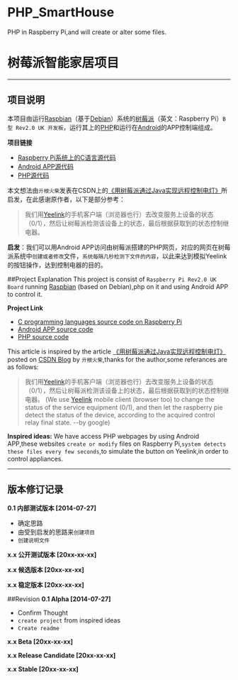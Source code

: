 PHP_SmartHouse
==============

PHP in Raspberry Pi,and will create or alter some files.

树莓派智能家居项目
==
---
项目说明
--
本项目由运行[Raspbian]（基于[Debian]）系统的[树莓派]（英文：Raspberry Pi）`B型 Rev2.0 UK 开发板`，运行其上的[PHP]和运行在[Android]的APP控制端组成。

**项目链接**

  - [Raspberry Pi系统上的C语言源代码][1]
  - [Android APP源代码][2]
  - [PHP源代码][3]

本文想法由`亓根火柴`发表在CSDN上的[《用树莓派通过Java实现远程控制电灯》][4]所启发，在此感谢原作者，以下是部分参考：

> 我们用[Yeelink]的手机客户端（浏览器也行）去改变服务上设备的状态（0/1），然后让树莓派检测该设备上的状态，最后根据获取到的状态控制继电器。


**启发**：我们可以用Android APP访问由树莓派搭建的PHP网页，对应的网页在树莓派系统中`创建或者修改`文件，`系统每隔几秒检测下文件的内容`，以此来达到模拟Yeelink的按钮操作，达到控制电器的目的。

##Project Explanation
This project is consist of `Raspberry Pi Rev2.0 UK Board` running [Raspbian] (based on Debian),php on it and using Android APP to control it.

**Project Link**

  - [C programming languages source code on Raspberry Pi][1]
  - [Android APP source code][2]
  - [PHP source code][3]

This article is inspired by the article [《用树莓派通过Java实现远程控制电灯》][4] posted on [CSDN Blog][5] by `亓根火柴`,thanks for the author,some referances are as follows:

> 我们用[Yeelink]的手机客户端（浏览器也行）去改变服务上设备的状态（0/1），然后让树莓派检测该设备上的状态，最后根据获取到的状态控制继电器。
(We use [Yeelink] mobile client (browser too) to change the status of the service equipment (0/1), and then let the raspberry pie detect the status of the device, according to the acquired control relay final state. --by google)

**Inspired ideas:**
We have access PHP webpages by using Android APP,these websites `create or modify` files on Raspberry Pi,`system detects these files every few seconds`,to simulate the button on Yeelink,in order to control appliances.

---

版本修订记录
--

**0.1 内部测试版本 [2014-07-27]**
  - 确定思路
  - 由受到启发的思路来`创建项目`
  - `创建说明文件`

**x.x 公开测试版本 [20xx-xx-xx]**

**x.x 候选版本 [20xx-xx-xx]**

**x.x 稳定版本 [20xx-xx-xx]**


##Revision
**0.1 Alpha [2014-07-27]**
  - Confirm Thought
  - `create project` from inspired ideas
  - `Create readme`

**x.x Beta [20xx-xx-xx]**

**x.x Release Candidate [20xx-xx-xx]**

**x.x Stable [20xx-xx-xx]**

[Raspbian]:http://raspbian.org/
[Debian]:http://debian.org
[树莓派]:http://www.raspberrypi.org/
[PHP]:http://php.net
[Android]:http://www.android.com/
[1]:https://github.com/angeiv/RaspberryPi_SmartHouse
[2]:https://github.com/angeiv/Android_SmartHouse
[3]:https://github.com/angeiv/PHP_SmartHouse
[Yeelink]:http://www.yeelink.net/
[4]:http://blog.csdn.net/qigenhuochai/article/details/17661845
[5]:http://blog.csdn.net
